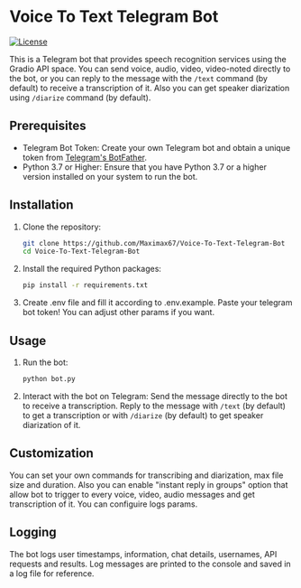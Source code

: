 # Voice To Text Telegram Bot

[![License](https://img.shields.io/github/license/Maximax67/Voice-To-Text-Telegram-Bot)](https://github.com/Maximax67/Voice-To-Text-Telegram-Bot/blob/main/LICENSE)

This is a Telegram bot that provides speech recognition services using the Gradio API space. You can send voice, audio, video, video-noted directly to the bot, or you can reply to the message with the `/text` command (by default) to receive a transcription of it. Also you can get speaker diarization using `/diarize` command (by default).

## Prerequisites

- Telegram Bot Token: Create your own Telegram bot and obtain a unique token from [Telegram's BotFather](https://core.telegram.org/bots#how-do-i-create-a-bot).
- Python 3.7 or Higher: Ensure that you have Python 3.7 or a higher version installed on your system to run the bot.

## Installation

1. Clone the repository:

   ```bash
   git clone https://github.com/Maximax67/Voice-To-Text-Telegram-Bot
   cd Voice-To-Text-Telegram-Bot
   ```

2. Install the required Python packages:

    ```bash
    pip install -r requirements.txt
    ```

3. Create .env file and fill it according to .env.example. Paste your telegram bot token! You can adjust other params if you want.

## Usage

1. Run the bot:

    ```bash
    python bot.py
    ```

2. Interact with the bot on Telegram: Send the message directly to the bot to receive a transcription. Reply to the message with `/text` (by default) to get a transcription or with `/diarize` (by default) to get speaker diarization of it.

## Customization

You can set your own commands for transcribing and diarization, max file size and duration. Also you can enable "instant reply in groups" option that allow bot to trigger to every voice, video, audio messages and get transcription of it. You can configuire logs params.

## Logging

The bot logs user timestamps, information, chat details, usernames, API requests and results. Log messages are printed to the console and saved in a log file for reference.
